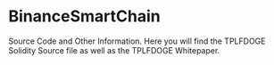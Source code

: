 # BinanceSmartChain
Source Code and Other Information.
Here you will find the TPLFDOGE Solidity Source file as well as the TPLFDOGE Whitepaper.
